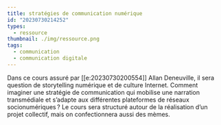 ```yaml
---
title: stratégies de communication numérique
id: "20230730214252"
types:
  - ressource
thumbnail: ./img/ressource.png
tags:
  - communication
  - communication digitale
---
```


Dans ce cours assuré par [[e:20230730200554]] Allan Deneuville, il sera question de storytelling numérique et de culture Internet. Comment imaginer une stratégie de communication qui mobilise une narration transmédiale et s’adapte aux différentes plateformes de réseaux socionumériques ? Le cours sera structuré autour de la réalisation d’un projet collectif, mais on confectionnera aussi des mèmes.

